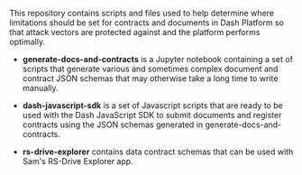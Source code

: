 This repository contains scripts and files used to help determine where limitations should be set for contracts and documents in Dash Platform so that attack vectors are protected against and the platform performs optimally.

 - **generate-docs-and-contracts** is a Jupyter notebook containing a set of scripts that generate various and sometimes complex document and contract JSON schemas that may otherwise take a long time to write manually.

 - **dash-javascript-sdk** is a set of Javascript scripts that are ready to be used with the Dash JavaScript SDK to submit documents and register contracts using the JSON schemas generated in generate-docs-and-contracts.

 - **rs-drive-explorer** contains data contract schemas that can be used with Sam's RS-Drive Explorer app.
